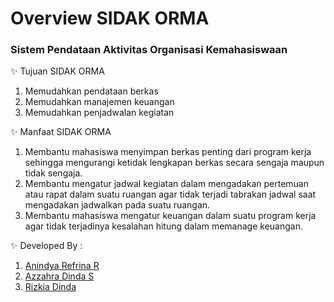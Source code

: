 # Overview SIDAK ORMA
### Sistem Pendataan Aktivitas Organisasi Kemahasiswaan

:sparkles: Tujuan SIDAK ORMA

1. Memudahkan pendataan berkas
2. Memudahkan manajemen keuangan
3. Memudahkan penjadwalan kegiatan

:sparkles: Manfaat SIDAK ORMA

1. Membantu mahasiswa menyimpan berkas penting dari program kerja sehingga mengurangi ketidak lengkapan berkas secara sengaja maupun tidak sengaja.
2. Membantu mengatur jadwal kegiatan dalam mengadakan pertemuan atau rapat dalam suatu ruangan agar tidak terjadi tabrakan jadwal saat mengadakan jadwalkan pada suatu ruangan.
3. Membantu mahasiswa mengatur keuangan dalam suatu program kerja agar tidak terjadinya kesalahan hitung dalam memanage keuangan.

:sparkles: Developed By :
 
 1. [Anindya Refrina R]()
 2. [Azzahra Dinda S]()
 3. [Rizkia Dinda]()

